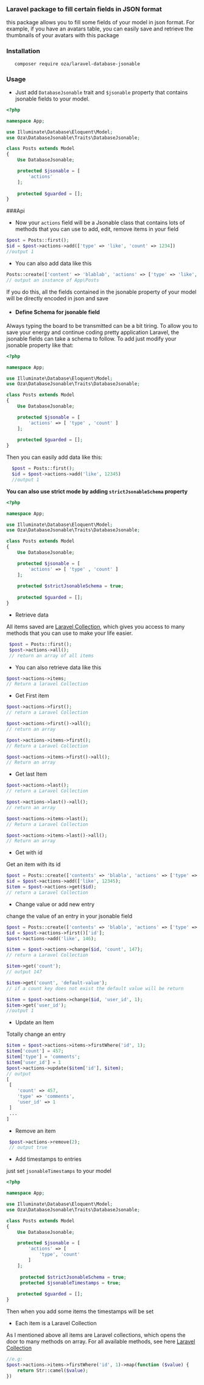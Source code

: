 ### Laravel package to fill certain fields in JSON format
this package allows you to fill some fields of your model in json format. 
For example, if you have an avatars table, you can easily save 
and retrieve the thumbnails of your avatars with this package

### Installation 
```
   composer require oza/laravel-database-jsonable 
```
### Usage
  - Just add `DatabaseJsonable` trait and `$jsonable` 
 property that contains jsonable fields to your model.
 
 ```php
 <?php

 namespace App;
 
 use Illuminate\Database\Eloquent\Model;
 use Oza\DatabaseJsonable\Traits\DatabaseJsonable;
 
 class Posts extends Model
 {
     Use DatabaseJsonable;
 
     protected $jsonable = [
         'actions'
     ];
     
     protected $guarded = [];
 }
 ```
 ###Api
 
 - Now your `actions` field will be a Jsonable class that contains lots of methods that you can use to
  add, edit, remove items in your field
  ```php
  $post = Posts::first();
  $id = $post->actions->add(['type' => 'like', 'count' => 1234])
  //output 1
  ```
 - You can also add data like this
 ```php
 Posts::create(['content' => 'blablab', 'actions' => ['type' => 'like', 'count' => 0] ]) 
 // output an instance of App\Posts
 ```
  If you do this, all the fields contained in the jsonable property of your model will be directly encoded in json and save
 - #### Define Schema for jsonable field
 Always typing the board to be transmitted can be a bit tiring.
 To allow you to save your energy and continue coding
 pretty application Laravel, the jsonable fields  can take a schema to follow.
 To add just modify your jsonable property like that:
 ```php
 <?php

 namespace App;
 
 use Illuminate\Database\Eloquent\Model;
 use Oza\DatabaseJsonable\Traits\DatabaseJsonable;
 
 class Posts extends Model
 {
     Use DatabaseJsonable;
 
     protected $jsonable = [
         'actions' => [ 'type' , 'count' ]
     ];
     
     protected $guarded = [];
 }
 ```
 Then you can easily add data like this:
```php
  $post = Posts::first();
  $id = $post->actions->add('like', 12345)
  //output 1

  ```
  **You can also use strict mode by adding `strictJsonableSchema` property**   
 ```php
 <?php

 namespace App;
 
 use Illuminate\Database\Eloquent\Model;
 use Oza\DatabaseJsonable\Traits\DatabaseJsonable;
 
 class Posts extends Model
 {
     Use DatabaseJsonable;
 
     protected $jsonable = [
         'actions' => [ 'type' , 'count' ]
     ];
     
     protected $strictJsonableSchema = true;
     
     protected $guarded = [];
 }
 ```   
 
 - Retrieve data
 
 All items saved are [Laravel Collection](https://laravel.com/docs/5.6/collections), which gives
  you access to many methods that you can use to make your life easier.
 ```php
  $post = Posts::first();
  $post->actions->all();
  // return an array of all items   
``` 
- You can also retrieve data like this
```php
$post->actions->items;
// Return a laravel Collection
```
- Get First item 
```php
$post->actions->first(); 
// return a Laravel Collection

$post->actions->first()->all();
// return an array

$post->actions->items->first();
// Return a Laravel Collection

$post->actions->items->first()->all();
// Return an array

```
- Get last Item
```php
$post->actions->last(); 
// return a Laravel Collection

$post->actions->last()->all();
// return an array

$post->actions->items->last();
// Return a Laravel Collection

$post->actions->items->last()->all();
// Return an array

```
- Get with id

Get an item with its id
```php
$post = Posts::create(['contents' => 'blabla', 'actions' => ['type' => 'like', 'count' => 0]]);
$id = $post->actions->add(['like', 12345);
$item = $post->actions->get($id); 
// return a Laravel Collection
```
- Change value or add new entry

change the value of an entry in your jsonable field
```php
$post = Posts::create(['contents' => 'blabla', 'actions' => ['type' => 'like', 'count' => 0]]);
$id = $post->actions->first()['id'];
$post->actions->add('like', 146);

$item = $post->actions->change($id, 'count', 147); 
// return a Laravel Collection

$item->get('count'); 
// output 147

$item->get('count', 'default-value');
// if a count key does not exist the default value will be return

$item = $post->actions->change($id, 'user_id', 1);
$item->get('user_id');
//output 1
```
- Update an Item

Totally change an entry
```php
$item = $post->actions->items->firstWhere('id', 1);
$item['count'] = 457;
$item['type'] = 'comments';
$item['user_id'] = 1
$post->actions->update($item['id'], $item);
// output 
[
 [
    'count' => 457,
    'type' => 'comments',
    'user_id' => 1
 ]
 ...
]

```
- Remove an item

```php
 $post->actions->remove(2);
 // output true
```

- Add timestamps to entries

just set `jsonableTimestamps` to your model
```php
<?php

namespace App;

use Illuminate\Database\Eloquent\Model;
use Oza\DatabaseJsonable\Traits\DatabaseJsonable;

class Posts extends Model
{
    Use DatabaseJsonable;

    protected $jsonable = [
        'actions' => [
            'type', 'count'
        ]
    ];
    
     protected $strictJsonableSchema = true;
     protected $jsonableTimestamps = true;
     
    protected $guarded = [];
}

```  
Then when you add some items the timestamps will be set

- Each item is a Laravel Collection

As I mentioned above all items are Laravel collections, 
which opens the door to many methods on array. 
For all available methods, see here [Laravel Collection](https://laravel.com/docs/5.6/collections)

```php
//e.g:
$post->actions->items->firstWhere('id', 1)->map(function ($value) {
    return Str::camel($value);
})
```